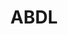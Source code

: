 ---
title: ABDL
crosslinks:
- ABDLPersonals
- AskReddit
- littlespace
- LITTLEPERSONALS
- shittyfoodporn
- Instagram
- BDSMcommunity
- xkcd
- Teen_ABDL
- Sexsells
- theydidthemath
- cringepics
- DiaperedRoleplay
- FloridaMan
- NoFap
- cars
- EroticHypnosis
- diaperpics
- todayilearned
---